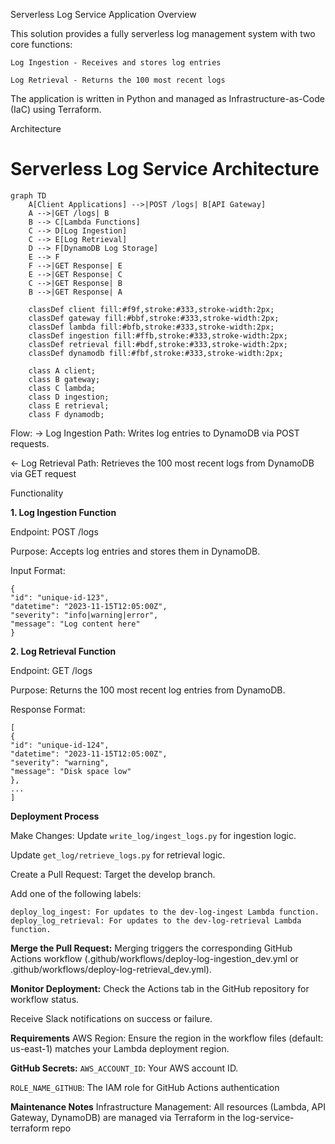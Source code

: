 Serverless Log Service Application
Overview

This solution provides a fully serverless log management system with two core functions:

    Log Ingestion - Receives and stores log entries

    Log Retrieval - Returns the 100 most recent logs

The application is written in Python and managed as Infrastructure-as-Code (IaC) using Terraform.


Architecture

  # Serverless Log Service Architecture

```mermaid
graph TD
    A[Client Applications] -->|POST /logs| B[API Gateway]
    A -->|GET /logs| B
    B --> C[Lambda Functions]
    C --> D[Log Ingestion]
    C --> E[Log Retrieval]
    D --> F[DynamoDB Log Storage]
    E --> F
    F -->|GET Response| E
    E -->|GET Response| C
    C -->|GET Response| B
    B -->|GET Response| A

    classDef client fill:#f9f,stroke:#333,stroke-width:2px;
    classDef gateway fill:#bbf,stroke:#333,stroke-width:2px;
    classDef lambda fill:#bfb,stroke:#333,stroke-width:2px;
    classDef ingestion fill:#ffb,stroke:#333,stroke-width:2px;
    classDef retrieval fill:#bdf,stroke:#333,stroke-width:2px;
    classDef dynamodb fill:#fbf,stroke:#333,stroke-width:2px;

    class A client;
    class B gateway;
    class C lambda;
    class D ingestion;
    class E retrieval;
    class F dynamodb;
```


Flow:
→ Log Ingestion Path: Writes log entries to DynamoDB via POST requests.

← Log Retrieval Path: Retrieves the 100 most recent logs from DynamoDB via GET request

Functionality

**1. Log Ingestion Function**

Endpoint: POST /logs

Purpose: Accepts log entries and stores them in DynamoDB.

Input Format:

    {
    "id": "unique-id-123",
    "datetime": "2023-11-15T12:05:00Z",
    "severity": "info|warning|error",
    "message": "Log content here"
    }

**2. Log Retrieval Function**
   
Endpoint: GET /logs

Purpose: Returns the 100 most recent log entries from DynamoDB.

Response Format:

    [
    {
    "id": "unique-id-124",
    "datetime": "2023-11-15T12:05:00Z",
    "severity": "warning",
    "message": "Disk space low"
    },
    ...
    ]

**Deployment Process**
    
Make Changes:
Update `write_log/ingest_logs.py` for ingestion logic.

Update `get_log/retrieve_logs.py` for retrieval logic.

Create a Pull Request:
Target the develop branch.

Add one of the following labels:

    deploy_log_ingest: For updates to the dev-log-ingest Lambda function.
    deploy_log_retrieval: For updates to the dev-log-retrieval Lambda function.

**Merge the Pull Request:**
Merging triggers the corresponding GitHub Actions workflow (.github/workflows/deploy-log-ingestion_dev.yml or .github/workflows/deploy-log-retrieval_dev.yml).

**Monitor Deployment:**
Check the Actions tab in the GitHub repository for workflow status.

Receive Slack notifications on success or failure.

**Requirements**
AWS Region: Ensure the region in the workflow files (default: us-east-1) matches your Lambda deployment region.

**GitHub Secrets:**
`AWS_ACCOUNT_ID`: Your AWS account ID.

`ROLE_NAME_GITHUB`: The IAM role for GitHub Actions authentication

**Maintenance Notes**
Infrastructure Management: All resources (Lambda, API Gateway, DynamoDB) are managed via Terraform in the log-service-terraform repo




